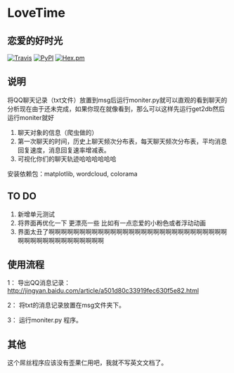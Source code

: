 # LoveTime
## 恋爱的好时光
[![Travis](https://img.shields.io/travis/rust-lang/rust.svg)](https://fuckblog.org)
[![PyPI](https://img.shields.io/pypi/wheel/Django.svg)](https://fuckblog.org)
[![Hex.pm](https://img.shields.io/hexpm/l/plug.svg)]()

## 说明
将QQ聊天记录（txt文件）放置到msg后运行moniter.py就可以直观的看到聊天的分析现在由于还未完成，如果你现在就像看到，那么可以这样先运行get2db然后运行moniter就好
1.	聊天对象的信息（爬虫做的）
2.	第一次聊天的时间，历史上聊天频次分布表，每天聊天频次分布表，平均消息回复速度，消息回复速率增减表。
3.	可视化你们的聊天轨迹哈哈哈哈哈哈

安装依赖包：matplotlib, wordcloud, colorama


## TO DO
1.	新增单元测试
2. 将界面再优化一下 更漂亮一些 比如有一点恋爱的小粉色或者浮动动画
3. 界面太丑了啊啊啊啊啊啊啊啊啊啊啊啊啊啊啊啊啊啊啊啊啊啊啊啊啊啊啊啊啊啊啊啊啊啊啊啊啊啊啊啊啊啊啊


## 使用流程
  1： 导出QQ消息记录：http://jingyan.baidu.com/article/a501d80c33919fec630f5e82.html

  2： 将txt的消息记录放置在msg文件夹下。

  3： 运行moniter.py 程序。
  
## 其他
这个屌丝程序应该没有歪果仁用吧，我就不写英文文档了。


    